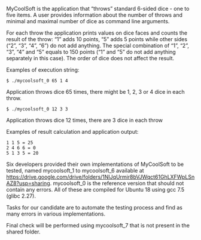 MyCoolSoft is the application that “throws” standard 6-sided dice - one to five items. A user provides information about the number of throws and minimal and maximal number of dice as command line arguments.

For each throw the application prints values on dice faces and counts the result of the throw: “1” adds 10 points, “5” adds 5 points while other sides (“2”, “3”, “4”, “6”) do not add anything. The special combination of  “1”, “2”, “3”, “4” and “5” equals to 150 points (“1” and “5” do not add anything separately in this case). The order of dice does not affect the result.

Examples of execution string:

```$ ./mycoolsoft_0 65 1 4```

Application throws dice 65 times, there might be 1, 2, 3 or 4 dice in each throw.

```$ ./mycoolsoft_0 12 3 3```

Application throws dice 12 times, there are 3 dice in each throw

Examples of result calculation and application output:

```
1 1 5 = 25
2 4 6 6 = 0
5 1 3 5 = 20
```
 
Six developers provided their own implementations of MyCoolSoft to be tested, named mycoolsoft_1 to mycoolsoft_6 available at https://drive.google.com/drive/folders/1NIJqUrmir8bVJWqct61GhLXFWpLSnAZ8?usp=sharing. mycoolsoft_0 is the reference version that should not contain any errors. All of these are compiled for Ubuntu 18 using gcc 7.5 (glibc 2.27).

Tasks for our candidate are to automate the testing process and find as many errors in various implementations.

Final check will be performed using mycoolsoft_7 that is not present in the shared folder.

